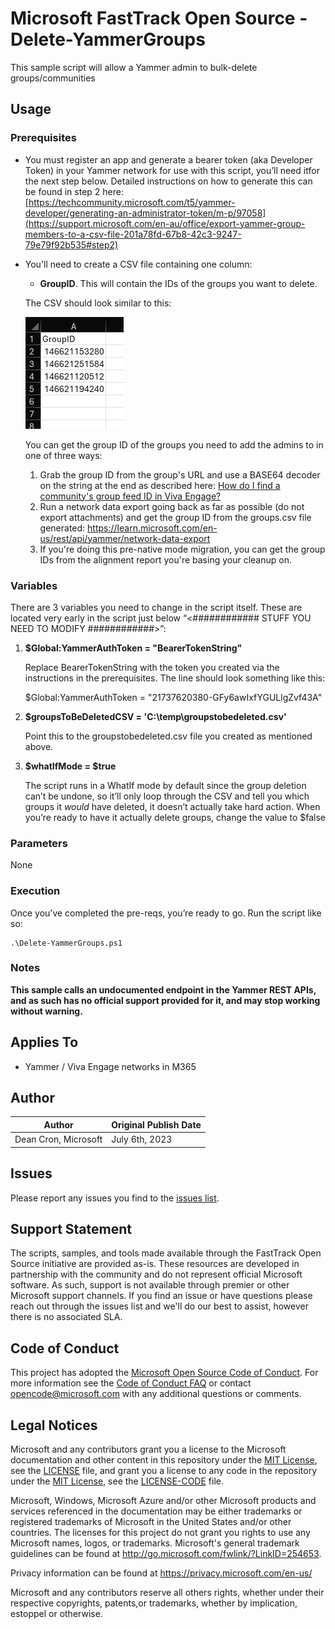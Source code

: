 # Microsoft FastTrack Open Source - Delete-YammerGroups

This sample script will allow a Yammer admin to bulk-delete groups/communities

## Usage

### Prerequisites

- You must register an app and generate a bearer token (aka Developer Token) in your Yammer network for use with this script, you’ll need itfor the next step below. Detailed instructions on how to generate this can be found in step 2 here: [https://techcommunity.microsoft.com/t5/yammer-developer/generating-an-administrator-token/m-p/97058](https://support.microsoft.com/en-au/office/export-yammer-group-members-to-a-csv-file-201a78fd-67b8-42c3-9247-79e79f92b535#step2)

- You'll need to create a CSV file containing one column:
	- **GroupID**. This will contain the IDs of the groups you want to delete.
 
  The CSV should look similar to this:

  ![CSV format](bulkdeleteCSV.jpg?raw=true "Title")

  You can get the group ID of the groups you need to add the admins to in one of three ways:

    1. Grab the group ID from the group's URL and use a BASE64 decoder on the string at the end as described here: [How do I find a community's group feed ID in Viva Engage?](https://support.microsoft.com/en-us/office/how-do-i-find-a-community-s-group-feed-id-in-yammer-9372ab6f-bcc2-4283-bb6a-abf42dec970f) 
    2. Run a network data export going back as far as possible (do not export attachments) and get the group ID from the groups.csv file generated: https://learn.microsoft.com/en-us/rest/api/yammer/network-data-export
    3. If you're doing this pre-native mode migration, you can get the group IDs from the alignment report you're basing your cleanup on.

### Variables

There are 3 variables you need to change in the script itself. These are located very early in the script just below “<############    STUFF YOU NEED TO MODIFY    ############>”:

1. **$Global:YammerAuthToken = "BearerTokenString"**

	  Replace BearerTokenString with the token you created via the instructions in the prerequisites. The line should look something like this:

    $Global:YammerAuthToken = "21737620380-GFy6awIxfYGULlgZvf43A"

2. **$groupsToBeDeletedCSV = 'C:\temp\groupstobedeleted.csv'**
  
    Point this to the groupstobedeleted.csv file you created as mentioned above.

3. **$whatIfMode = $true**

   The script runs in a WhatIf mode by default since the group deletion can’t be undone, so it’ll only loop through the CSV and tell you which groups it *would* have deleted, it doesn’t actually take hard action. When        you’re ready to have it actually delete groups, change the value to $false
  
### Parameters

None

### Execution

Once you’ve completed the pre-reqs, you’re ready to go. Run the script like so:

	.\Delete-YammerGroups.ps1

### Notes

**This sample calls an undocumented endpoint in the Yammer REST APIs, and as such has no official support provided for it, and may stop working without warning.**

## Applies To

- Yammer / Viva Engage networks in M365

## Author

|Author|Original Publish Date
|----|--------------------------
|Dean Cron, Microsoft|July 6th, 2023|

## Issues

Please report any issues you find to the [issues list](/issues).

## Support Statement

The scripts, samples, and tools made available through the FastTrack Open Source initiative are provided as-is. These resources are developed in partnership with the community and do not represent official Microsoft software. As such, support is not available through premier or other Microsoft support channels. If you find an issue or have questions please reach out through the issues list and we'll do our best to assist, however there is no associated SLA.

## Code of Conduct

This project has adopted the [Microsoft Open Source Code of Conduct](https://opensource.microsoft.com/codeofconduct/).
For more information see the [Code of Conduct FAQ](https://opensource.microsoft.com/codeofconduct/faq/) or
contact [opencode@microsoft.com](mailto:opencode@microsoft.com) with any additional questions or comments.

## Legal Notices

Microsoft and any contributors grant you a license to the Microsoft documentation and other content in this repository under the [MIT License](https://opensource.org/licenses/MIT), see the [LICENSE](LICENSE) file, and grant you a license to any code in the repository under the [MIT License](https://opensource.org/licenses/MIT), see the [LICENSE-CODE](LICENSE-CODE) file.

Microsoft, Windows, Microsoft Azure and/or other Microsoft products and services referenced in the documentation may be either trademarks or registered trademarks of Microsoft in the United States and/or other countries. The licenses for this project do not grant you rights to use any Microsoft names, logos, or trademarks. Microsoft's general trademark guidelines can be found at http://go.microsoft.com/fwlink/?LinkID=254653.

Privacy information can be found at https://privacy.microsoft.com/en-us/

Microsoft and any contributors reserve all others rights, whether under their respective copyrights, patents,or trademarks, whether by implication, estoppel or otherwise.


